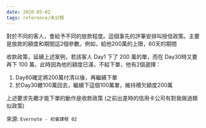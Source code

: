 ```yaml
---
date: 2020-05-02
tags: reference/未分類
---
```


對於不同的客人，會給予不同的放款程度。這個事先的評筆安排叫授信政策。主要是放款的額度和期間這2個參數。例如，給他200萬的上限，60天的期間

收款政策，延續上述案例，若該客人 Day1 下了 200 萬的單，而在 Day30時又要再下 100 萬，此時因為他的額度已滿，不給下單，他有2個選擇：
1. Day60確定將200萬付清以後，再繼續下單
2. 於Day30繳100萬回去，繼續下這個100萬單，維持積欠額度200萬
    
上述要求先繳才能下單的動作是收款政策 (之前出差時的信用卡公司有對我做過類似政策)

來源: `Evernote - 初會課程 02`